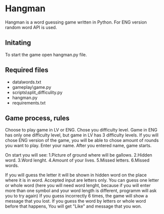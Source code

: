 # Hangman

Hangman is a word guessing game written in Python. For ENG version random word API is used. 

## Initating

To start the game open hangman.py file.


## Required files

- data\words.txt
- gameplay\game.py
- scripts\split_difficulity.py
- hangman.py
- requirements.txt


## Game process, rules

Choose to play game in LV or ENG.
Chose you difficulty level. Game in ENG has only one difficulty level, but game in LV has 3 difficulty levels.
If you will chose ENG version of the game, you will be able to chose amount of rounds you want to play.
Enter your name.
After you entered name, game starts. 

On start you will see:
1.Picture of ground where will be gallows.
2.Hidden word.
3.Word lenght.
4.Amount of your lives.
5.Missed letters.
6.Missed words.

If you will guess the letter it will be shown in hidden word on the place where it is in word.
Accepted input are letters only.
You can guess one letter or whole word (here you will need word lenght, because if you will enter more than one symbol and your word length is different, programm will ask you to try again)
If you guess incorrectly 6 times, the game will show a message that you lost. If you guess the word by letters or whole word before that happens, You will get "Like" and message that you won. 



